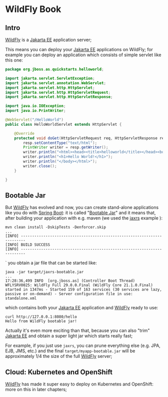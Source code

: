 # WildFly Book


## Intro

[WildFly](https://www.wildfly.org/) is a [Jakarta EE](https://jakarta.ee/) application server;

This means you can deploy your [Jakarta EE](https://jakarta.ee/) applications on WildFly; for example you can deploy an
application which consists of simple servlet like this one:

```java
package org.jboss.as.quickstarts.helloworld;

import jakarta.servlet.ServletException;
import jakarta.servlet.annotation.WebServlet;
import jakarta.servlet.http.HttpServlet;
import jakarta.servlet.http.HttpServletRequest;
import jakarta.servlet.http.HttpServletResponse;

import java.io.IOException;
import java.io.PrintWriter;

@WebServlet("/HelloWorld")
public class HelloWorldServlet extends HttpServlet {

	@Override
	protected void doGet(HttpServletRequest req, HttpServletResponse resp) throws ServletException, IOException {
		resp.setContentType("text/html");
		PrintWriter writer = resp.getWriter();
		writer.println("<html><head><title>helloworld</title></head><body>");
		writer.println("<h1>Hello World!</h1>");
		writer.println("</body></html>");
		writer.close();
	}

}
```


## Bootable Jar

But [WildFly](https://www.wildfly.org/) has evolved and now, you can create stand-alone applications like you do with [Spring Boot](https://spring.io/projects/spring-boot):
it is called "[Bootable Jar](https://docs.wildfly.org/bootablejar/)" and it means that, after building your application with e.g. maven (we used the [jaxrs](https://github.com/wildfly-extras/wildfly-jar-maven-plugin/tree/10.0.0.Final/examples/jaxrs) example ):

```shell
mvn clean install -DskipTests -Denforcer.skip
...
[INFO] ------------------------------------------------------------------------
[INFO] BUILD SUCCESS
[INFO] ------------------------------------------------------------------------
```
`
you obtain a jar file that can be started like:

```shell
java -jar target/jaxrs-bootable.jar
...
17:28:36,499 INFO  [org.jboss.as] (Controller Boot Thread) WFLYSRV0025: WildFly Full 29.0.0.Final (WildFly Core 21.1.0.Final) started in 1347ms - Started 159 of 163 services (30 services are lazy, passive or on-demand) - Server configuration file in use: standalone.xml
```

which contains both your [Jakarta EE](https://jakarta.ee/) application and [WildFly](https://www.wildfly.org/) ready to use:

```shell
curl http://127.0.0.1:8080/hello
Hello from WildFly bootable jar!
```

Actually it's even more exciting than that, because you can also "trim" [Jakarta EE](https://jakarta.ee/) and obtain a super light jar which starts really fast;

For example, if you just use `jaxrs`, you can prune everything else (e.g. JPA, EJB, JMS, etc.) and the final `target/myapp-bootable.jar` will be approximately 1/4 the size of the full [WildFly](https://www.wildfly.org/) server; 


## Cloud: Kubernetes and OpenShift

[WildFly](https://www.wildfly.org/) has made it super easy to deploy on Kubernetes and OpenShift: more on this in later chapters;


